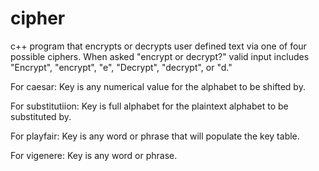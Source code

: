 # cipher

c++ program that encrypts or decrypts user defined text via one of four possible ciphers. When asked "encrypt or decrypt?" valid input includes "Encrypt", "encrypt", "e", "Decrypt", "decrypt", or "d." 

For caesar:
  Key is any numerical value for the alphabet to be shifted by.
  
For substitutiion:
  Key is full alphabet for the plaintext alphabet to be substituted by.
  
For playfair:
  Key is any word or phrase that will populate the key table.
  
For vigenere:
  Key is any word or phrase.
